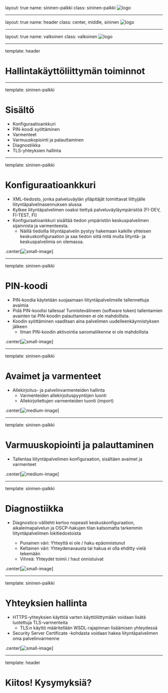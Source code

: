 layout: true
name: sininen-palkki
class: sininen-palkki
![logo](../suomifi_logo.svg)

---
layout: true
name: header
class: center, middle, sininen
![logo](../suomifi_logo.svg)

---
layout: true
name: valkoinen
class: valkoinen
![logo](../suomifi_logo.svg)

<!--DON'T TOUCH ABOVE THIS !!!!!! -->
---

template: header

# Hallintakäyttöliittymän toiminnot

---
template: sininen-palkki

# Sisältö

* Konfiguraatioankkuri
* PIN-koodi syöttäminen
* Varmenteet
* Varmuuskopiointi ja palauttaminen
* Diagnostiikka
* TLS-yhteyksien hallinta

---
template: sininen-palkki

# Konfiguraatioankkuri

* XML-tiedosto, jonka palveluväylän ylläpitäjät toimittavat liittyjälle liityntäpalvelinasennuksen alussa
* Kytkee liityntäpalvelimen osaksi tiettyä palveluväyläympäristöä (FI-DEV, FI-TEST, FI)
* Konfiguraatioankkuri sisältää tiedon ympäristön keskuspalvelimen sijainnista ja varmenteesta.
    * Näillä tiedoilla liityntäpalvelin pystyy hakemaan kaikille yhteisen keskuskonfiguraation
ja saa tiedon siitä mitä muita liityntä- ja keskuspalvelimia on olemassa.

.center[![small-image](../images/konfiguraatioankkuri.png)]

---

template: sininen-palkki

# PIN-koodi

* PIN-koodia käytetään suojaamaan liityntäpalvelimelle tallennettuja avaimia
* Pidä PIN-koodisi tallessa! Tunnistevälineen (software token) tallentamien avainten tai
PIN-koodin palauttaminen ei ole mahdollista.
* Koodin syöttäminen vaaditaan aina palvelimen uudelleenkäynnistyksen jälkeen
    * Ilman PIN-koodin aktivointia sanomaliikenne ei ole mahdollista

.center[![small-image](../images/pin-koodi.png)]

---

template: sininen-palkki

# Avaimet ja varmenteet

* Allekirjoitus- ja palvelinvarmenteiden hallinta
    * Varmenteiden allekirjoituspyyntöjen luonti
    * Allekirjoitettujen varmenteiden tuonti (import)

.center[![medium-image](../images/varmenteet.png)]

---

template: sininen-palkki

# Varmuuskopiointi ja palauttaminen

* Tallentaa liityntäpalvelimen konfiguraation, sisältäen avaimet ja varmenteet

.center[![medium-image](../images/backup-restore.png)]

---

template: sininen-palkki

# Diagnostiikka

* Diagnostics-välilehti kertoo nopeasti keskuskonfiguraation, aikaleimapalvelun ja OSCP-hakujen tilan katsomatta
tarkemmin liityntäpalvelimen lokitiedostoista

    * Punainen väri: Yhteyttä ei ole / haku epäonnistunut  
    * Keltainen väri: Yhteydenavausta tai hakua ei olla ehditty vielä tekemään
    * Vihreä: Yhteydet toimii / haut onnistuivat


.center[![small-image](../images/diagnostics.png)]

---

template: sininen-palkki

# Yhteyksien hallinta

* HTTPS-yhteyksien käyttöä varten käyttöliittymään voidaan lisätä luotettuja TLS-varmenteita
    * TLS:n käyttö määritellään WSDL-rajapinnan lisäämisen yhteydessä
* Security Server Certificate -kohdasta voidaan hakea liityntäpalvelimen oma palvelinvarmenne

.center[![small-image](../images/internal-certificates.png)]

---

template: header

# Kiitos! Kysymyksiä?
